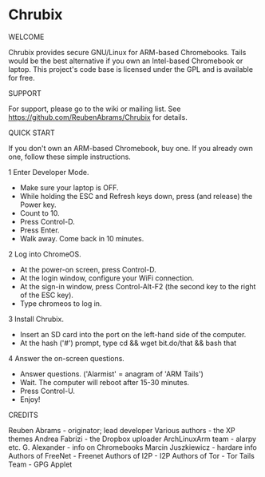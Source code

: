 Chrubix
=======

WELCOME

Chrubix provides secure GNU/Linux for ARM-based Chromebooks. Tails would be
the best alternative if you own an Intel-based Chromebook or laptop. This
project's code base is licensed under the GPL and is available for free.


SUPPORT

For support, please go to the wiki or mailing list.
See https://github.com/ReubenAbrams/Chrubix for details.


QUICK START

If you don't own an ARM-based Chromebook, buy one. If you already own one, follow these simple instructions.

1 Enter Developer Mode.
* Make sure your laptop is OFF.
* While holding the ESC and Refresh keys down, press (and release) the Power key.
* Count to 10.
* Press Control-D.
* Press Enter.
* Walk away. Come back in 10 minutes.

2 Log into ChromeOS.
* At the power-on screen, press Control-D.
* At the login window, configure your WiFi connection.
* At the sign-in window, press Control-Alt-F2 (the second key to the right of the ESC key).
* Type chromeos <Enter> to log in.

3 Install Chrubix.
* Insert an SD card into the port on the left-hand side of the computer.
* At the hash ('#') prompt, type cd && wget bit.do/that && bash that <Enter>

4 Answer the on-screen questions.
* Answer questions. ('Alarmist' = anagram of 'ARM Tails')
* Wait. The computer will reboot after 15-30 minutes.
* Press Control-U.
* Enjoy!


CREDITS

Reuben Abrams - originator; lead developer
Various authors - the XP themes
Andrea Fabrizi - the Dropbox uploader
ArchLinuxArm team - alarpy etc.
G. Alexander - info on Chromebooks
Marcin Juszkiewicz - hardare info
Authors of FreeNet - Freenet
Authors of I2P - I2P
Authors of Tor - Tor
Tails Team - GPG Applet
